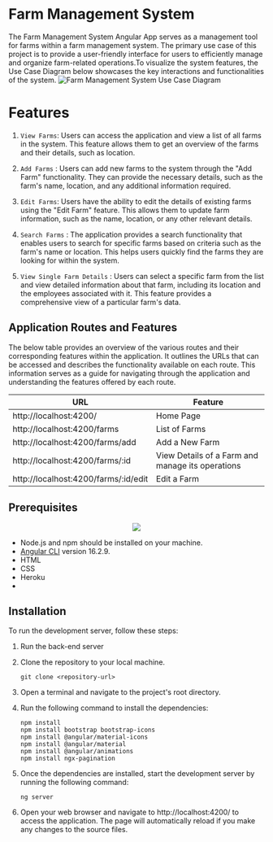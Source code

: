 # Farm Management System
The Farm Management System Angular App serves as a management tool for farms within a farm management system. The primary use case of this project is to provide a user-friendly interface for users to efficiently manage and organize farm-related operations.To visualize the system features, the Use Case Diagram below showcases the key interactions and functionalities of the system.
![Farm Management System Use Case Diagram]()

# Features 
1. `View Farms`: Users can access the application and view a list of all farms in the system. This feature allows them to get an overview of the farms and their details, such as location.

2. `Add Farms` : Users can add new farms to the system through the "Add Farm" functionality. They can provide the necessary details, such as the farm's name, location, and any additional information required.

3. `Edit Farms`: Users have the ability to edit the details of existing farms using the "Edit Farm" feature. This allows them to update farm information, such as the name, location, or any other relevant details.

4. `Search Farms` : The application provides a search functionality that enables users to search for specific farms based on criteria such as the farm's name or location. This helps users quickly find the farms they are looking for within the system.

5. `View Single Farm Details` : Users can select a specific farm from the list and view detailed information about that farm, including its location and the employees associated with it. This feature provides a comprehensive view of a particular farm's data.

## Application Routes and Features
The below table provides an overview of the various routes and their corresponding features within the application. It outlines the URLs that can be accessed and describes the functionality available on each route. This information serves as a guide for navigating through the application and understanding the features offered by each route.

| URL                                      | Feature                          |
| ---------------------------------------- | -------------------------------- |
| http://localhost:4200/                   | Home Page                        |
| http://localhost:4200/farms              | List of Farms                    |
| http://localhost:4200/farms/add          | Add a New Farm                   |
| http://localhost:4200/farms/:id          | View Details of a Farm and manage its operations  |
| http://localhost:4200/farms/:id/edit     | Edit a Farm                      |


## Prerequisites
  
<p align="center">
  <a href="https://skillicons.dev">
    <img src="https://skillicons.dev/icons?i=vscode,git,github,angular,nodejs,html" />
  </a>
</p>

- Node.js and npm should be installed on your machine.
- [Angular CLI](https://github.com/angular/angular-cli) version 16.2.9.
- HTML
- CSS
- Heroku
- 
## Installation
To run the development server, follow these steps:

1. Run the back-end server

2. Clone the repository to your local machine.

   ````shell
   git clone <repository-url>
   ````
   
3. Open a terminal and navigate to the project's root directory.

4. Run the following command to install the dependencies:

   ````shell
   npm install
   npm install bootstrap bootstrap-icons
   npm install @angular/material-icons
   npm install @angular/material
   npm install @angular/animations
   npm install ngx-pagination
   ````
   
5. Once the dependencies are installed, start the development server by running the following command:

   ````shell
   ng server
   ````
6. Open your web browser and navigate to http://localhost:4200/ to access the application. The page will automatically reload if you make any changes to the source files.

